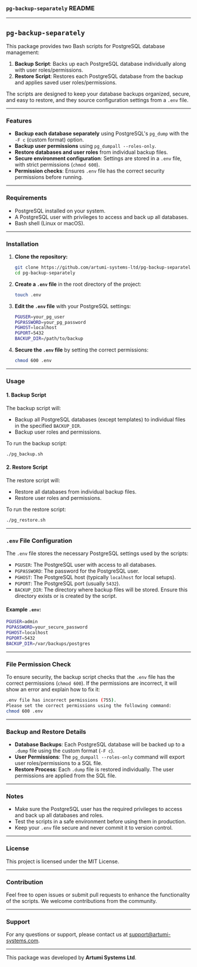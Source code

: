 ### `pg-backup-separately` README

---

## `pg-backup-separately`

This package provides two Bash scripts for PostgreSQL database management:

1. **Backup Script**: Backs up each PostgreSQL database individually along with user roles/permissions.
2. **Restore Script**: Restores each PostgreSQL database from the backup and applies saved user roles/permissions.

The scripts are designed to keep your database backups organized, secure, and easy to restore, and they source configuration settings from a `.env` file.

---

### Features

- **Backup each database separately** using PostgreSQL's `pg_dump` with the `-F c` (custom format) option.
- **Backup user permissions** using `pg_dumpall --roles-only`.
- **Restore databases and user roles** from individual backup files.
- **Secure environment configuration**: Settings are stored in a `.env` file, with strict permissions (`chmod 600`).
- **Permission checks**: Ensures `.env` file has the correct security permissions before running.

---

### Requirements

- PostgreSQL installed on your system.
- A PostgreSQL user with privileges to access and back up all databases.
- Bash shell (Linux or macOS).

---

### Installation

1. **Clone the repository:**

   ```bash
   git clone https://github.com/artumi-systems-ltd/pg-backup-separately.git
   cd pg-backup-separately
   ```

2. **Create a `.env` file** in the root directory of the project:

   ```bash
   touch .env
   ```

3. **Edit the `.env` file** with your PostgreSQL settings:

   ```bash
   PGUSER=your_pg_user
   PGPASSWORD=your_pg_password
   PGHOST=localhost
   PGPORT=5432
   BACKUP_DIR=/path/to/backup
   ```

4. **Secure the `.env` file** by setting the correct permissions:

   ```bash
   chmod 600 .env
   ```

---

### Usage

#### 1. **Backup Script**

The backup script will:
- Backup all PostgreSQL databases (except templates) to individual files in the specified `BACKUP_DIR`.
- Backup user roles and permissions.

To run the backup script:

```bash
./pg_backup.sh
```

#### 2. **Restore Script**

The restore script will:
- Restore all databases from individual backup files.
- Restore user roles and permissions.

To run the restore script:

```bash
./pg_restore.sh
```

---

### `.env` File Configuration

The `.env` file stores the necessary PostgreSQL settings used by the scripts:

- `PGUSER`: The PostgreSQL user with access to all databases.
- `PGPASSWORD`: The password for the PostgreSQL user.
- `PGHOST`: The PostgreSQL host (typically `localhost` for local setups).
- `PGPORT`: The PostgreSQL port (usually `5432`).
- `BACKUP_DIR`: The directory where backup files will be stored. Ensure this directory exists or is created by the script.

#### Example `.env`:

```bash
PGUSER=admin
PGPASSWORD=your_secure_password
PGHOST=localhost
PGPORT=5432
BACKUP_DIR=/var/backups/postgres
```

---

### File Permission Check

To ensure security, the backup script checks that the `.env` file has the correct permissions (`chmod 600`). If the permissions are incorrect, it will show an error and explain how to fix it:

```bash
.env file has incorrect permissions (755).
Please set the correct permissions using the following command:
chmod 600 .env
```

---

### Backup and Restore Details

- **Database Backups**: Each PostgreSQL database will be backed up to a `.dump` file using the custom format (`-F c`).
- **User Permissions**: The `pg_dumpall --roles-only` command will export user roles/permissions to a SQL file.
- **Restore Process**: Each `.dump` file is restored individually. The user permissions are applied from the SQL file.

---

### Notes

- Make sure the PostgreSQL user has the required privileges to access and back up all databases and roles.
- Test the scripts in a safe environment before using them in production.
- Keep your `.env` file secure and never commit it to version control.

---

### License

This project is licensed under the MIT License.

---

### Contribution

Feel free to open issues or submit pull requests to enhance the functionality of the scripts. We welcome contributions from the community.

---

### Support

For any questions or support, please contact us at [support@artumi-systems.com](mailto:support@artumi-systems.com).

---

This package was developed by **Artumi Systems Ltd**.
